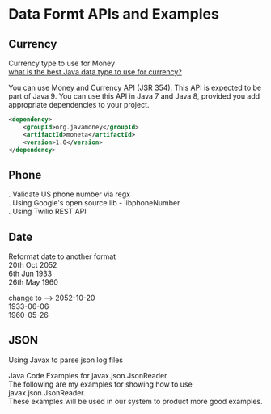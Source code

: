 # Data Formt APIs and Examples

## Currency  
Currency type to use for Money  
[what is the best Java data type to use for currency?](http://stackoverflow.com/questions/8148684/what-is-the-best-data-type-to-use-for-money-in-java-app)

You can use Money and Currency API (JSR 354). This API is expected to be part of Java 9.
You can use this API in Java 7 and Java 8, provided you add appropriate dependencies to your project.
```xml
<dependency>
    <groupId>org.javamoney</groupId>
    <artifactId>moneta</artifactId>
    <version>1.0</version>
</dependency>
```

## Phone
. Validate US phone number via regx    
. Using Google's open source lib - libphoneNumber  
. Using Twilio REST API  


## Date
Reformat date to another format   
20th Oct 2052  
6th Jun 1933  
26th May 1960  

change to  --> 
2052-10-20  
1933-06-06  
1960-05-26  

## JSON
Using Javax  to parse json log files

Java Code Examples for javax.json.JsonReader  
The following are my examples for showing how to use javax.json.JsonReader.   
These examples will be used in our system to product more good examples. 



